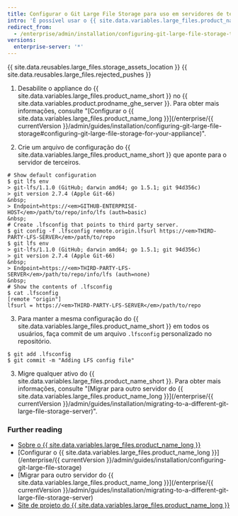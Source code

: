 ```yaml
---
title: Configurar o Git Large File Storage para uso em servidores de terceiros
intro: 'É possível usar o {{ site.data.variables.large_files.product_name_long }} ({{ site.data.variables.large_files.product_name_short }}) em um servidor de terceiros desabilitando o {{ site.data.variables.large_files.product_name_short }} no appliance do {{ site.data.variables.product.prodname_ghe_server }} e configurando o cliente {{ site.data.variables.large_files.product_name_short }} com a URL do servidor em que você pretende armazenar os ativos de grande volume.'
redirect_from:
  - /enterprise/admin/installation/configuring-git-large-file-storage-to-use-a-third-party-server
versions:
  enterprise-server: '*'
---
```


{{ site.data.reusables.large_files.storage_assets_location }}
{{ site.data.reusables.large_files.rejected_pushes }}

1. Desabilite o appliance do {{ site.data.variables.large_files.product_name_short }} no {{ site.data.variables.product.prodname_ghe_server }}. Para obter mais informações, consulte "[Configurar o {{ site.data.variables.large_files.product_name_long }}](/enterprise/{{ currentVersion }}/admin/guides/installation/configuring-git-large-file-storage#configuring-git-large-file-storage-for-your-appliance)".

2. Crie um arquivo de configuração do {{ site.data.variables.large_files.product_name_short }} que aponte para o servidor de terceiros.
  ```shell
  # Show default configuration
  $ git lfs env
  > git-lfs/1.1.0 (GitHub; darwin amd64; go 1.5.1; git 94d356c)
  > git version 2.7.4 (Apple Git-66)
  &nbsp;
  > Endpoint=https://<em>GITHUB-ENTERPRISE-HOST</em>/path/to/repo/info/lfs (auth=basic)
  &nbsp;
  # Create .lfsconfig that points to third party server.
  $ git config -f .lfsconfig remote.origin.lfsurl https://<em>THIRD-PARTY-LFS-SERVER</em>/path/to/repo
  $ git lfs env
  > git-lfs/1.1.0 (GitHub; darwin amd64; go 1.5.1; git 94d356c)
  > git version 2.7.4 (Apple Git-66)
  &nbsp;
  > Endpoint=https://<em>THIRD-PARTY-LFS-SERVER</em>/path/to/repo/info/lfs (auth=none)
  &nbsp;
  # Show the contents of .lfsconfig
  $ cat .lfsconfig
  [remote "origin"]
  lfsurl = https://<em>THIRD-PARTY-LFS-SERVER</em>/path/to/repo
  ```

3. Para manter a mesma configuração do {{ site.data.variables.large_files.product_name_short }} em todos os usuários, faça commit de um arquivo `.lfsconfig` personalizado no repositório.
  ```shell
  $ git add .lfsconfig
  $ git commit -m "Adding LFS config file"
  ```
3. Migre qualquer ativo do {{ site.data.variables.large_files.product_name_short }}. Para obter mais informações, consulte "[Migrar para outro servidor do {{ site.data.variables.large_files.product_name_long }}](/enterprise/{{ currentVersion }}/admin/guides/installation/migrating-to-a-different-git-large-file-storage-server)".

### Further reading

- [Sobre o {{ site.data.variables.large_files.product_name_long }}](/articles/about-git-large-file-storage/)
- [Configurar o {{ site.data.variables.large_files.product_name_long }}](/enterprise/{{ currentVersion }}/admin/guides/installation/configuring-git-large-file-storage)
- [Migrar para outro servidor do {{ site.data.variables.large_files.product_name_long }}](/enterprise/{{ currentVersion }}/admin/guides/installation/migrating-to-a-different-git-large-file-storage-server)
- [Site de projeto do {{ site.data.variables.large_files.product_name_long }}](https://git-lfs.github.com/)
